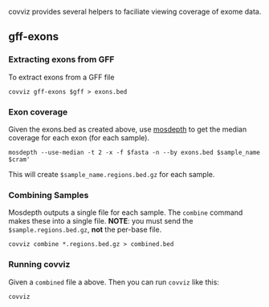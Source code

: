 covviz provides several helpers to faciliate viewing coverage of exome data.

## gff-exons

### Extracting exons from GFF

To extract exons from a GFF file

```
covviz gff-exons $gff > exons.bed
```

### Exon coverage

Given the exons.bed as created above, use [mosdepth](https://github.com/brentp/mosdepth) to get the
median coverage for each exon (for each sample).


```
mosdepth --use-median -t 2 -x -f $fasta -n --by exons.bed $sample_name $cram'
```

This will create `$sample_name.regions.bed.gz` for each sample.

### Combining Samples

Mosdepth outputs a single file for each sample. The `combine` command makes these into a single file.
**NOTE**: you must send the `$sample.regions.bed.gz`, **not** the per-base file.

```
covviz combine *.regions.bed.gz > combined.bed
```

### Running covviz

Given a `combined` file a above. Then you can run `covviz` like this:

```
covviz
